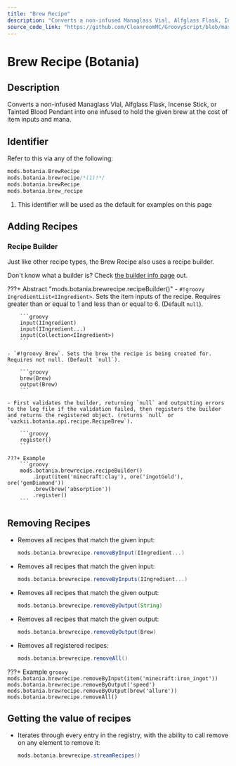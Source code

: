```yaml
---
title: "Brew Recipe"
description: "Converts a non-infused Managlass Vial, Alfglass Flask, Incense Stick, or Tainted Blood Pendant into one infused to hold the given brew at the cost of item inputs and mana."
source_code_link: "https://github.com/CleanroomMC/GroovyScript/blob/master/src/main/java/com/cleanroommc/groovyscript/compat/mods/botania/BrewRecipe.java"
---
```


# Brew Recipe (Botania)

## Description

Converts a non-infused Managlass Vial, Alfglass Flask, Incense Stick, or Tainted Blood Pendant into one infused to hold the given brew at the cost of item inputs and mana.

## Identifier

Refer to this via any of the following:

```groovy hl_lines="2"
mods.botania.BrewRecipe
mods.botania.brewrecipe/*(1)!*/
mods.botania.brewRecipe
mods.botania.brew_recipe
```

1. This identifier will be used as the default for examples on this page

## Adding Recipes

### Recipe Builder

Just like other recipe types, the Brew Recipe also uses a recipe builder.

Don't know what a builder is? Check [the builder info page](../../../groovy/builder.md) out.

???+ Abstract "mods.botania.brewrecipe.recipeBuilder()"
    - `#!groovy IngredientList<IIngredient>`. Sets the item inputs of the recipe. Requires greater than or equal to 1 and less than or equal to 6. (Default `null`).

        ```groovy
        input(IIngredient)
        input(IIngredient...)
        input(Collection<IIngredient>)
        ```

    - `#!groovy Brew`. Sets the brew the recipe is being created for. Requires not null. (Default `null`).

        ```groovy
        brew(Brew)
        output(Brew)
        ```

    - First validates the builder, returning `null` and outputting errors to the log file if the validation failed, then registers the builder and returns the registered object. (returns `null` or `vazkii.botania.api.recipe.RecipeBrew`).

        ```groovy
        register()
        ```

    ???+ Example
        ```groovy
        mods.botania.brewrecipe.recipeBuilder()
            .input(item('minecraft:clay'), ore('ingotGold'), ore('gemDiamond'))
            .brew(brew('absorption'))
            .register()
        ```



## Removing Recipes

- Removes all recipes that match the given input:

    ```groovy
    mods.botania.brewrecipe.removeByInput(IIngredient...)
    ```

- Removes all recipes that match the given input:

    ```groovy
    mods.botania.brewrecipe.removeByInputs(IIngredient...)
    ```

- Removes all recipes that match the given output:

    ```groovy
    mods.botania.brewrecipe.removeByOutput(String)
    ```

- Removes all recipes that match the given output:

    ```groovy
    mods.botania.brewrecipe.removeByOutput(Brew)
    ```

- Removes all registered recipes:

    ```groovy
    mods.botania.brewrecipe.removeAll()
    ```

???+ Example
    ```groovy
    mods.botania.brewrecipe.removeByInput(item('minecraft:iron_ingot'))
    mods.botania.brewrecipe.removeByOutput('speed')
    mods.botania.brewrecipe.removeByOutput(brew('allure'))
    mods.botania.brewrecipe.removeAll()
    ```

## Getting the value of recipes

- Iterates through every entry in the registry, with the ability to call remove on any element to remove it:

    ```groovy
    mods.botania.brewrecipe.streamRecipes()
    ```
